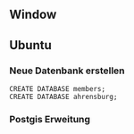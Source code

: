 ## Window
## Ubuntu

### Neue Datenbank erstellen

```
CREATE DATABASE members;
CREATE DATABASE ahrensburg;
```

### Postgis Erweitung